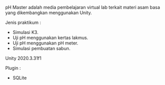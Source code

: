 pH Master adalah media pembelajaran virtual lab terkait materi asam basa yang dikembangkan menggunakan Unity.

Jenis praktikum :
- Simulasi K3.
- Uji pH menggunakan kertas lakmus.
- Uji pH menggunakan pH meter.
- Simulasi pembuatan sabun.

Unity 2020.3.31f1

Plugin : <br />
- SQLite
